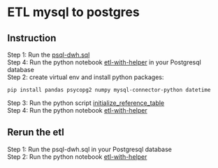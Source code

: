 # ETL mysql to postgres
## Instruction
Step 1: Run the [psql-dwh.sql](/psql-dwh.sql) \
Step 4: Run the python notebook [etl-with-helper](/etl-with-helper.ipynb)  in your Postgresql database \
Step 2: create virtual env and install python packages:  
```
pip install pandas psycopg2 numpy mysql-connector-python datetime
```
Step 3: Run the python script [initialize_reference_table](/initialize_reference_table.py) \
Step 4: Run the python notebook [etl-with-helper](/etl-with-helper.ipynb) 

## Rerun the etl
Step 1: Run the psql-dwh.sql in your Postgresql database \
Step 2: Run the python notebook [etl-with-helper](/etl-with-helper.ipynb) 

